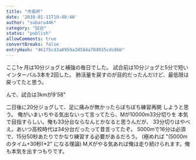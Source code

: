 ```yaml
---
title: "市長杯"
date: '2010-01-11T10:40:46'
author: "subaru44k"
category: "試合"
status: "publish"
allowComments: true
convertBreaks: false
entryHash: "461f5cd3a8959a2d584a704935cdc8bb"
---
```

ここ1ヶ月は10分ジョグと補強の毎日でした。
試合前は10分ジョグと5分で短いインターバル3本を2回した。
肺活量を戻すのが目的だったんだけど、最低限は戻ってたと思う。

んで、試合は3kmが9'58"


二日後に20分ジョグして、足に痛みが無かったらぼちぼち練習再開
しようと思う。
俺がいまいちやる気出ないって言ってたら、Mが10000m33分切りを
本気で目指すらしい。俺も33分台ならなんとかなると思うんだが、
33分切りはやべえ。あいつ高校時代は34分台だったって昔言ってたぞ。
5000mで16分は必須で、15分50秒あたりでかなり練習する必要があるだろう。
(極めれば "(5000mのタイム+30秒)*2" になる理論)
M,Kがやる気あれば俺は走り続けられます。俺も本気を出すつもりです。
